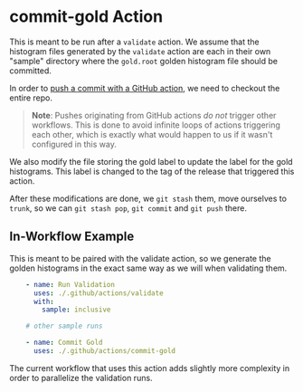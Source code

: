 # commit-gold Action

This is meant to be run after a `validate` action. 
We assume that the histogram files generated by the `validate` action
are each in their own "sample" directory where the `gold.root`
golden histogram file should be committed.

In order to [push a commit with a GitHub action](https://github.com/actions/checkout#Push-a-commit-using-the-built-in-token),
we need to checkout the entire repo.

> **Note**: Pushes originating from GitHub actions _do not_ trigger other workflows.
> This is done to avoid infinite loops of actions triggering each other,
> which is exactly what would happen to us if it wasn't configured in this way.

We also modify the file storing the gold label to update the label for the gold histograms.
This label is changed to the tag of the release that triggered this action.

After these modifications are done, we `git stash` them, move ourselves to `trunk`,
so we can `git stash pop`, `git commit` and `git push` there.

## In-Workflow Example

This is meant to be paired with the validate action, 
so we generate the golden histograms in the exact same way as we will when validating them.

```yaml
    - name: Run Validation
      uses: ./.github/actions/validate
      with:
        sample: inclusive

    # other sample runs

    - name: Commit Gold
      uses: ./.github/actions/commit-gold
```

The current workflow that uses this action adds slightly more complexity in order to parallelize the validation runs.
